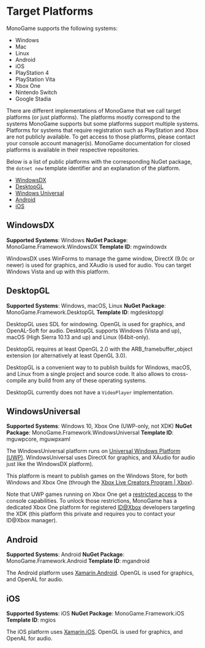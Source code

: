 # Target Platforms

MonoGame supports the following systems:

- Windows
- Mac
- Linux
- Android
- iOS
- PlayStation 4
- PlayStation Vita
- Xbox One
- Nintendo Switch
- Google Stadia

There are different implementations of MonoGame that we call target platforms (or just platforms).
The platforms mostly correspond to the systems MonoGame supports but some platforms support multiple systems. Platforms for systems that require registration such as PlayStation and Xbox are not publicly available. To get access to those platforms, please contact your console account manager(s). MonoGame documentation for closed platforms is available in their respective repositories.

Below is a list of public platforms with the corresponding NuGet package, the `dotnet new` template identifier and an explanation of the platform.

- [WindowsDX](#windowsdx)
- [DesktopGL](#desktopgl)
- [Windows Universal](#windowsuniversal)
- [Android](#android)
- [iOS](#ios)

## WindowsDX

**Supported Systems**: Windows
**NuGet Package**: MonoGame.Framework.WindowsDX
**Template ID**: mgwindowdx

WindowsDX uses WinForms to manage the game window, DirectX (9.0c or newer) is used for graphics, and XAudio is used for audio. You can target Windows Vista and up with this platform.

## DesktopGL

**Supported Systems**: Windows, macOS, Linux
**NuGet Package**: MonoGame.Framework.DesktopGL
**Template ID**: mgdesktopgl

DesktopGL uses SDL for windowing. OpenGL is used for graphics, and OpenAL-Soft for audio. DesktopGL supports Windows (Vista and up), macOS (High Sierra 10.13 and up) and Linux (64bit-only).

DesktopGL requires at least OpenGL 2.0 with the ARB_framebuffer_object extension (or alternatively at least OpenGL 3.0).

DesktopGL is a convenient way to to publish builds for Windows, macOS, and Linux from a single project and source code. It also allows to cross-compile any build from any of these operating systems.

DesktopGL currently does not have a `VideoPlayer` implementation.

## WindowsUniversal

**Supported Systems**: Windows 10, Xbox One (UWP-only, not XDK)
**NuGet Package**: MonoGame.Framework.WindowsUniversal
**Template ID**: mguwpcore, mguwpxaml

The WindowsUniversal platform runs on [Universal Windows Platform (UWP)](https://docs.microsoft.com/en-us/windows/uwp/get-started/universal-application-platform-guide).
WindowsUniversal uses DirectX for graphics, and XAudio for audio just like the WindowsDX platform).

This platform is meant to publish games on the Windows Store, for both Windows and Xbox One (through the [Xbox Live Creators Program | Xbox](https://www.xbox.com/en-US/developers/creators-program)).

Note that UWP games running on Xbox One get a [restricted access](https://docs.microsoft.com/en-us/windows/uwp/xbox-apps/system-resource-allocation) to the console capabilities. To unlock those restrictions, MonoGame has a dedicated Xbox One platform for registered [ID@Xbox](https://www.xbox.com/en-US/Developers/id) developers targeting the XDK (this platform this private and requires you to contact your ID@Xbox manager).

## Android

**Supported Systems**: Android
**NuGet Package**:  MonoGame.Framework.Android
**Template ID**: mgandroid

The Android platform uses [Xamarin.Android](https://docs.microsoft.com/en-us/xamarin/android/).
OpenGL is used for graphics, and OpenAL for audio.

## iOS

**Supported Systems**: iOS
**NuGet Package**:  MonoGame.Framework.iOS
**Template ID**: mgios

The iOS platform uses [Xamarin.iOS](https://docs.microsoft.com/en-us/xamarin/ios/).
OpenGL is used for graphics, and OpenAL for audio.
